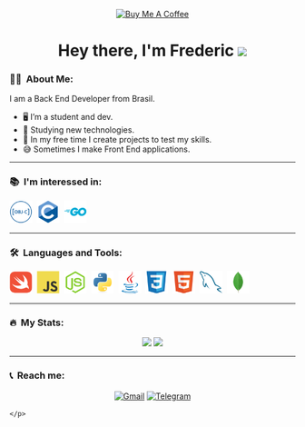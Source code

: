 <p align="center">
<a href="https://www.buymeacoffee.com/xsfrederic" target="_blank"><img src="https://cdn.buymeacoffee.com/buttons/default-orange.png" alt="Buy Me A Coffee" height="41" width="174"></a>
</p>

<h1 align="center">Hey there, I'm Frederic <img src="https://media.giphy.com/media/hvRJCLFzcasrR4ia7z/giphy.gif" width="40"></h1>

### :man_technologist: &nbsp;About Me:

I am a Back End Developer from Brasil.

- 🖥️ I’m a student and dev.
- 📖 Studying new technologies.
- 🔭 In my free time I create projects to test my skills.
- 😅 Sometimes I make Front End applications.

---

### 📚 &nbsp;I'm interessed in:

<p>
  <img src="https://github.com/devicons/devicon/blob/master/icons/objectivec/objectivec-plain.svg" title="Objective-C" alt="Objective-C" width="40" height="40"/>&nbsp;
  <img src="https://github.com/devicons/devicon/blob/master/icons/c/c-original.svg" title="C" alt="C" width="40" height="40"/>&nbsp;
  <img src="https://github.com/devicons/devicon/blob/master/icons/go/go-original-wordmark.svg" title="Go" alt="Go" width="40" height="40"/>&nbsp;
</p>

---

### 🛠 &nbsp;Languages and Tools:

<p>
  <img src="https://github.com/devicons/devicon/blob/master/icons/swift/swift-original.svg" title="Swift" alt="Swift" width="40" height="40"/>&nbsp;
  <img src="https://github.com/devicons/devicon/blob/master/icons/javascript/javascript-original.svg" title="JavaScript" alt="JavaScript" width="40" height="40"/>&nbsp;
  <img src="https://github.com/devicons/devicon/blob/master/icons/nodejs/nodejs-original.svg" title="NodeJs" alt="NodeJs" width="40" height="40"/>&nbsp;
  <img src="https://github.com/devicons/devicon/blob/master/icons/python/python-original.svg" title="Python" alt="Python" width="40" height="40"/>&nbsp;
  <img src="https://github.com/devicons/devicon/blob/master/icons/java/java-original.svg" title="Java" alt="Java " width="40" height="40"/>&nbsp;
  <img src="https://github.com/devicons/devicon/blob/master/icons/css3/css3-original.svg"  title="CSS3" alt="CSS" width="40" height="40"/>&nbsp;
  <img src="https://github.com/devicons/devicon/blob/master/icons/html5/html5-original.svg" title="HTML5" alt="HTML" width="40" height="40"/>&nbsp;
  <img src="https://github.com/devicons/devicon/blob/master/icons/mysql/mysql-original.svg" title="MySQL"  alt="MySQL" width="40" height="40"/>&nbsp;
  <img src="https://github.com/devicons/devicon/blob/master/icons/mongodb/mongodb-original.svg" title="MongoDB" alt="MongoDB" width="40" height="40"/>&nbsp;
</p>

---

### 🔥 &nbsp;My Stats:
<div align="center">
  <img height="180em" src="https://github-readme-stats.vercel.app/api?username=FredericXS&show_icons=true&theme=tokyonight"/>
  <img height="180em" src="https://github-readme-stats.vercel.app/api/top-langs/?username=FredericXS&layout=compact&theme=tokyonight"/>
</div>

---

### 📞 &nbsp;Reach me:

  <p align="center">
    <a href="https://mailto:xsfrederic@gmail.com" target="_blank"><img align="center"
       src="https://img.shields.io/badge/gmail-EA4335.svg?style=for-the-badge&logo=gmail&logoColor=white"
       alt="Gmail" height="30"/></a>
    <a href="https://t.me/xsfrederic" target="_blank"><img align="center"
       src="https://img.shields.io/badge/telegram-blue.svg?style=for-the-badge&logo=telegram&logoColor=white"
       alt="Telegram" height="30"/></a>
  </p>
  </p>
  
    </p>
